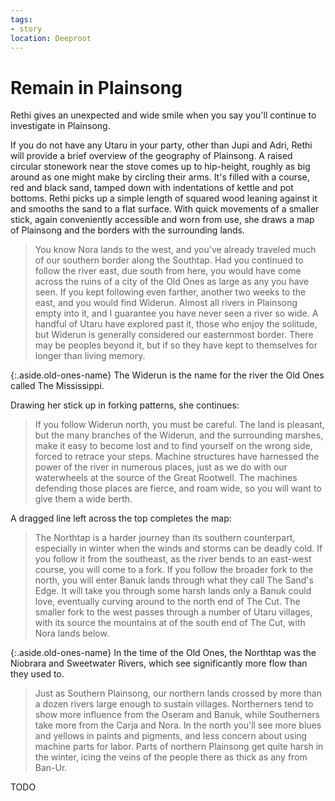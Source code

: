 ```yaml
---
tags:
- story
location: Deeproot
---
```


# Remain in Plainsong

Rethi gives an unexpected and wide smile when you say you'll continue to investigate in Plainsong.

If you do not have any Utaru in your party, other than Jupi and Adri, Rethi will provide a brief overview of the geography of Plainsong.
A raised circular stonework near the stove comes up to hip-height, roughly as big around as one might make by circling their arms.
It's filled with a course, red and black sand, tamped down with indentations of kettle and pot bottoms.
Rethi picks up a simple length of squared wood leaning against it and smooths the sand to a flat surface.
With quick movements of a smaller stick, again conveniently accessible and worn from use, she draws a map of Plainsong and the borders with the surrounding lands.

> You know Nora lands to the west, and you've already traveled much of our southern border along the Southtap.
> Had you continued to follow the river east, due south from here, you would have come across the ruins of a city of the Old Ones as large as any you have seen.
> If you kept following even farther, another two weeks to the east, and you would find Widerun.
> Almost all rivers in Plainsong empty into it, and I guarantee you have never seen a river so wide.
> A handful of Utaru have explored past it, those who enjoy the solitude, but Widerun is generally considered our easternmost border.
> There may be peoples beyond it, but if so they have kept to themselves for longer than living memory.

{:.aside.old-ones-name}
The Widerun is the name for the river the Old Ones called The Mississippi.

Drawing her stick up in forking patterns, she continues:

> If you follow Widerun north, you must be careful.
> The land is pleasant, but the many branches of the Widerun, and the surrounding marshes, make it easy to become lost and to find yourself on the wrong side, forced to retrace your steps.
> Machine structures have harnessed the power of the river in numerous places, just as we do with our waterwheels at the source of the Great Rootwell.
> The machines defending those places are fierce, and roam wide, so you will want to give them a wide berth.

A dragged line left across the top completes the map:

> The Northtap is a harder journey than its southern counterpart, especially in winter when the winds and storms can be deadly cold. 
> If you follow it from the southeast, as the river bends to an east-west course, you will come to a fork.
> If you follow the broader fork to the north, you will enter Banuk lands through what they call The Sand's Edge.
> It will take you through some harsh lands only a Banuk could love, eventually curving around to the north end of The Cut.
> The smaller fork to the west passes through a number of Utaru villages, with its source the mountains at of the south end of The Cut, with Nora lands below.

{:.aside.old-ones-name}
In the time of the Old Ones, the Northtap was the Niobrara and Sweetwater Rivers, which see significantly more flow than they used to.

> Just as Southern Plainsong, our northern lands crossed by more than a dozen rivers large enough to sustain villages.
> Northerners tend to show more influence from the Oseram and Banuk, while Southerners take more from the Carja and Nora.
> In the north you'll see more blues and yellows in paints and pigments, and less concern about using machine parts for labor.
> Parts of northern Plainsong get quite harsh in the winter, icing the veins of the people there as thick as any from Ban-Ur.

TODO

